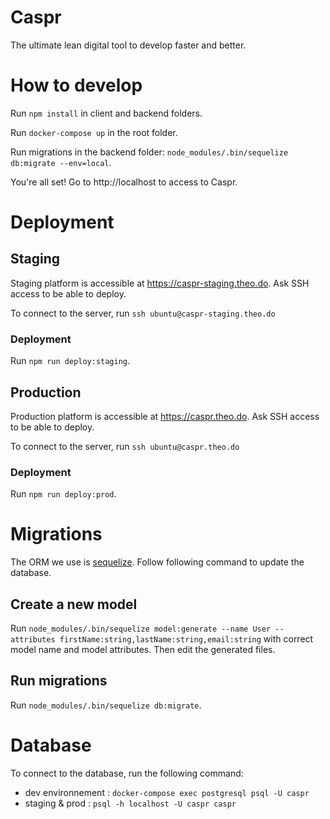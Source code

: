 # Caspr

The ultimate lean digital tool to develop faster and better.

# How to develop

Run `npm install` in client and backend folders.

Run `docker-compose up` in the root folder.

Run migrations in the backend folder: `node_modules/.bin/sequelize db:migrate --env=local`.

You're all set! Go to http://localhost to access to Caspr.

# Deployment

## Staging

Staging platform is accessible at https://caspr-staging.theo.do. Ask SSH access to be able to deploy.

To connect to the server, run `ssh ubuntu@caspr-staging.theo.do`

### Deployment

Run `npm run deploy:staging`.


## Production
Production platform is accessible at https://caspr.theo.do. Ask SSH access to be able to deploy.

To connect to the server, run `ssh ubuntu@caspr.theo.do`

### Deployment

Run `npm run deploy:prod`.

# Migrations

The ORM we use is [sequelize](http://docs.sequelizejs.com). Follow following command to update the database.

## Create a new model

Run `node_modules/.bin/sequelize model:generate --name User --attributes firstName:string,lastName:string,email:string` with correct model name and model attributes. Then edit the generated files.

## Run migrations

Run `node_modules/.bin/sequelize db:migrate`.

# Database
To connect to the database, run the following command:
- dev environnement : `docker-compose exec postgresql psql -U caspr`
- staging & prod : `psql -h localhost -U caspr caspr`

